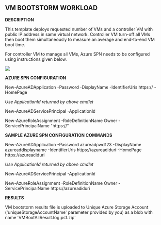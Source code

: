 ## VM BOOTSTORM WORKLOAD ##

<b>DESCRIPTION</b>

This template deploys requested number of VMs and a controller VM with public IP address in same virtual network. Controller VM turn-off all VMs then boot them simultaneously to measure an average and end-to-end VM boot time.

For controller VM to manage all VMs, Azure SPN needs to be configured using instructions given below.

<a href="https://portal.azure.com/#create/Microsoft.Template/uri/https%3A%2F%2Fraw.githubusercontent.com%2FAzure%2Fazure-quickstart-templates%2Fmaster%2Fbootstorm-vm-boot-time%2Fazuredeploy.json" target="_blank">
    <img src="http://azuredeploy.net/deploybutton.png"/>
</a>


<b>AZURE SPN CONFIGURATION</b>

New-AzureADApplication -Password <any string to use as a password> -DisplayName <Any String Name> -IdentifierUris https://<UseAnyName e.g. serviceprinciplenm> -HomePage <same as IdentifierUris parameter>

<i>Use ApplicationId returned by above cmdlet</i>

New-AzureADServicePrincipal -ApplicationId <ApplicationId>

New-AzureRoleAssignment -RoleDefinitionName Owner -ServicePrincipalName "https://<same as IdentifierUris parameter>"


<b>SAMPLE AZURE SPN CONFIGURATION COMMANDS</b>

New-AzureADApplication -Password azureadpwd123 -DisplayName azureaddisplayname -IdentifierUris https://azureadiduri -HomePage https://azureadiduri

<i>Use ApplicationId returned by above cmdlet</i>

New-AzureADServicePrincipal -ApplicationId <ApplicationId retured by New-AzureADApplication>

New-AzureRoleAssignment -RoleDefinitionName Owner -ServicePrincipalName https://azureadiduri


<b>RESULTS</b>

VM bootstorm results file is uploaded to Unique Azure Storage Account ('uniqueStorageAccountName' parameter provided by you) as a blob with name 'VMBootAllResult.log.ps1.zip'